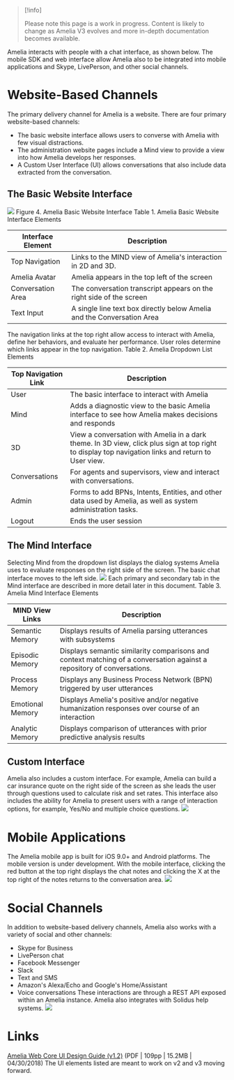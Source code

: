 > [!info]  
>
> Please note this page is a work in progress. Content is likely to change as Amelia V3 evolves and more in-depth documentation becomes available.

Amelia interacts with people with a chat interface, as shown below. The mobile SDK and web interface allow Amelia also to be integrated into mobile applications and Skype, LivePerson, and other social channels.
# Website-Based Channels
The primary delivery channel for Amelia is a website. There are four primary website-based channels:
-   The basic website interface allows users to converse with Amelia with few visual distractions.
-   The administration website pages include a Mind view to provide a view into how Amelia develops her responses.
-   A Custom User Interface (UI) allows conversations that also include data extracted from the conversation.
## The Basic Website Interface
![](attachments/11940373/11940382.jpg)
Figure 4. Amelia Basic Website Interface
Table 1. Amelia Basic Website Interface Elements

| Interface Element | Description |
| ----|----|
| Top Navigation | Links to the MIND view of Amelia's interaction in 2D and 3D. |
| Amelia Avatar | Amelia appears in the top left of the screen |
| Conversation Area | The conversation transcript appears on the right side of the screen |
| Text Input | A single line text box directly below Amelia and the Conversation Area |

The navigation links at the top right allow access to interact with Amelia, define her behaviors, and evaluate her performance. User roles determine which links appear in the top navigation.
Table 2. Amelia Dropdown List Elements

| Top Navigation Link | Description |
| ----|----|
| User | The basic interface to interact with Amelia |
| Mind | Adds a diagnostic view to the basic Amelia interface to see how Amelia makes decisions and responds |
| 3D | View a conversation with Amelia in a dark theme. In 3D view, click plus sign at top right to display top navigation links and return to User view. |
| Conversations | For agents and supervisors, view and interact with conversations. |
| Admin | Forms to add BPNs, Intents, Entities, and other data used by Amelia, as well as system administration tasks. |
| Logout | Ends the user session |

##  The Mind Interface
Selecting Mind from the dropdown list displays the dialog systems Amelia uses to evaluate responses on the right side of the screen. The basic chat interface moves to the left side.
![](attachments/11940373/11940381.jpg)
Each primary and secondary tab in the Mind interface are described in more detail later in this document.
Table 3. Amelia Mind Interface Elements

| MIND View Links | Description |
| ----|----|
| Semantic Memory | Displays results of Amelia parsing utterances with subsystems |
| Episodic Memory | Displays semantic similarity comparisons and context matching of a conversation against a repository of conversations. |
| Process Memory | Displays any Business Process Network (BPN) triggered by user utterances |
| Emotional Memory | Displays Amelia's positive and/or negative humanization responses over course of an interaction |
| Analytic Memory | Displays comparison of utterances with prior predictive analysis results |

## Custom Interface
Amelia also includes a custom interface. For example, Amelia can build a car insurance quote on the right side of the screen as she leads the user through questions used to calculate risk and set rates.
This interface also includes the ability for Amelia to present users with a range of interaction options, for example, Yes/No and multiple choice questions.
![](attachments/11940373/11940384.png)
# Mobile Applications
The Amelia mobile app is built for iOS 9.0+ and Android platforms. The mobile version is under development. With the mobile interface, clicking the red button at the top right displays the chat notes and clicking the X at the top right of the notes returns to the conversation area.
![](attachments/11940373/11940383.png)
# Social Channels
In addition to website-based delivery channels, Amelia also works with a variety of social and other channels:
-   Skype for Business
-   LivePerson chat
-   Facebook Messenger
-   Slack
-   Text and SMS
-   Amazon's Alexa/Echo and Google's Home/Assistant
-   Voice conversations
These interactions are through a REST API exposed within an Amelia instance. Amelia also integrates with Solidus help systems.
![](attachments/11940373/11940377.png)
# Links
[](attachments/11940373/11940379.pdf)
[Amelia Web Core UI Design Guide (v1.2)](attachments/11940373/11940379.pdf) (PDF \| 109pp \| 15.2MB \| 04/30/2018)
The UI elements listed are meant to work on v2 and v3 moving forward. 
